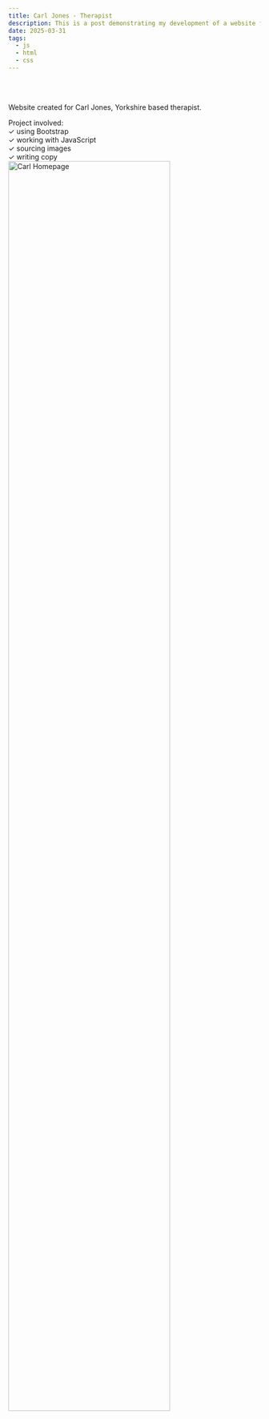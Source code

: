 ```yaml
---
title: Carl Jones - Therapist 
description: This is a post demonstrating my development of a website for Yorkshire based therapist, Carl Jones.
date: 2025-03-31
tags: 
  - js
  - html
  - css
---
```

<br>
<br>
<p>Website created for Carl Jones, Yorkshire based therapist.</p>
<p>Project involved:
<br>✓ using Bootstrap
<br>✓ working with JavaScript
<br>✓ sourcing images
<br>✓ writing copy
<br><img src="/img/carl-homepage-1.png" class="img-responsive center-block" alt="Carl Homepage" style="width: 80%;">
</p>
